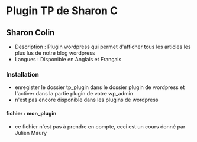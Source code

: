# Plugin TP de Sharon C
## Sharon Colin
* Description : Plugin wordpress qui permet d'afficher tous les articles les plus lus de notre blog wordpress
* Langues : Disponible en Anglais et Français

### Installation
* enregister le dossier tp_plugin dans le dossier plugin de wordpress et l'activer dans la partie plugin de votre wp_admin
* n'est pas encore disponible dans les plugins de wordpress

#### fichier : mon_plugin
* ce fichier n'est pas à prendre en compte, ceci est un cours donné par Julien Maury
